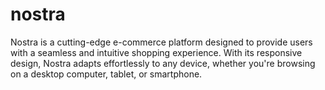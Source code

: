 # nostra
Nostra is a cutting-edge e-commerce platform designed to provide users with a seamless and intuitive shopping experience. With its responsive design, Nostra adapts effortlessly to any device, whether you're browsing on a desktop computer, tablet, or smartphone.

